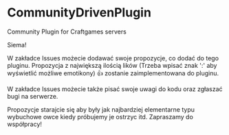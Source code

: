 # CommunityDrivenPlugin
Community Plugin for Craftgames servers

Siema!

W zakładce Issues możecie dodawać swoje propozycje, co dodać do tego pluginu. Propozycja z największą ilością lików (Trzeba wpisać znak ':' aby wyświetlić możliwe emotikony) :+1: 
zostanie zaimplementowana do pluginu. 

W zakładce Issues możecie także pisać swoje uwagi do kodu oraz zgłaszać bugi na serwerze.

Propozycje starajcie się aby były jak najbardziej elementarne typu wybuchowe owce kiedy próbujemy je ostrzyc itd.
Zapraszamy do współpracy!